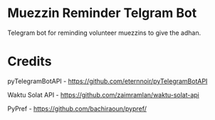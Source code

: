 # Muezzin Reminder Telgram Bot

Telegram bot for reminding volunteer muezzins to give the adhan.

# Credits

pyTelegramBotAPI - https://github.com/eternnoir/pyTelegramBotAPI

Waktu Solat API - https://github.com/zaimramlan/waktu-solat-api

PyPref - https://github.com/bachiraoun/pypref/